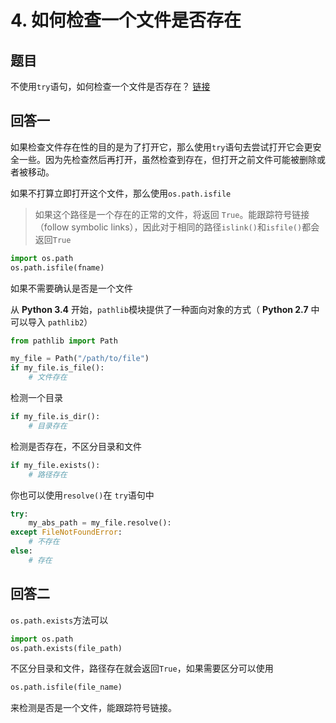 # 4. 如何检查一个文件是否存在

## 题目

不使用`try`语句，如何检查一个文件是否存在？ [链接](https://stackoverflow.com/questions/82831/how-to-check-whether-a-file-exists)

## 回答一

如果检查文件存在性的目的是为了打开它，那么使用`try`语句去尝试打开它会更安全一些。因为先检查然后再打开，虽然检查到存在，但打开之前文件可能被删除或者被移动。

如果不打算立即打开这个文件，那么使用`os.path.isfile`

> 如果这个路径是一个存在的正常的文件，将返回 `True`。能跟踪符号链接（follow symbolic links），因此对于相同的路径`islink()`和`isfile()`都会返回`True`

```python
import os.path
os.path.isfile(fname)
```

如果不需要确认是否是一个文件

从 **Python 3.4** 开始，`pathlib`模块提供了一种面向对象的方式（ **Python 2.7** 中可以导入 `pathlib2`）

```python
from pathlib import Path

my_file = Path("/path/to/file")
if my_file.is_file():
    # 文件存在
```

检测一个目录

```python
if my_file.is_dir():
    # 目录存在
```

检测是否存在，不区分目录和文件

```python
if my_file.exists():
    # 路径存在
```

你也可以使用`resolve()`在 `try`语句中

```python
try:
    my_abs_path = my_file.resolve():
except FileNotFoundError:
    # 不存在
else:
    # 存在
```

## 回答二

`os.path.exists`方法可以

```python
import os.path
os.path.exists(file_path)
```

不区分目录和文件，路径存在就会返回`True`，如果需要区分可以使用

```python
os.path.isfile(file_name)
```

来检测是否是一个文件，能跟踪符号链接。